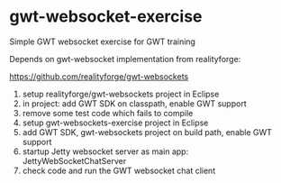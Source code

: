 # gwt-websocket-exercise
Simple GWT websocket exercise for GWT training

Depends on gwt-websocket implementation from realityforge:

https://github.com/realityforge/gwt-websockets

1. setup realityforge/gwt-websockets project in Eclipse
2. in project: add GWT SDK on classpath, enable GWT support
3. remove some test code which fails to compile
4. setup gwt-websockets-exercise project in Eclipse
5. add GWT SDK, gwt-websockets project on build path, enable GWT support
6. startup Jetty websocket server as main app: JettyWebSocketChatServer
7. check code and run the GWT websocket chat client

